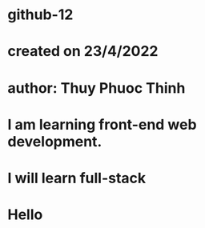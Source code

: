 # github-12
# created on 23/4/2022
# author: Thuy Phuoc Thinh
# I am learning front-end web development.
# I will learn full-stack
# Hello
